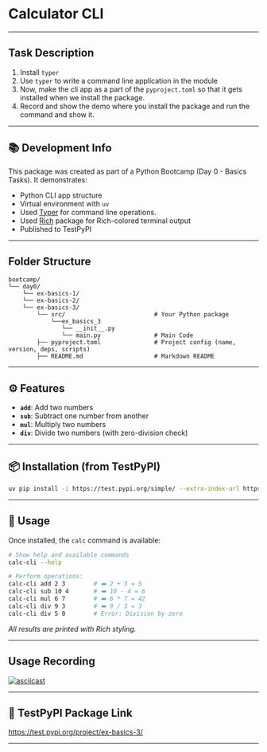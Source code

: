# Calculator CLI

----
## Task Description 
1. Install `typer`
2. Use `typer` to write a command line application in the module
3. Now, make the cli app as a part of the `pyproject.toml` so that it gets installed when we install the package.
4. Record and show the demo where you install the package and run the command and show it.

---
## 📚 Development Info

This package was created as part of a Python Bootcamp (Day 0 - Basics Tasks). It demonstrates:

- Python CLI app structure
- Virtual environment with `uv`
- Used [Typer](https://pypi.org/project/typer/) for command line operations. 
- Used [Rich](https://pypi.org/project/rich/) package for Rich-colored terminal output
- Published to TestPyPI

---

## Folder Structure

```
bootcamp/
└── day0/
    └── ex-basics-1/
    └── ex-basics-2/
    └── ex-basics-3/
        └── src/                         # Your Python package
            └──ex_basics_3
               └── __init__.py
               └── main.py               # Main Code
        ├── pyproject.toml               # Project config (name, version, deps, scripts)
        ├── README.md                    # Markdown README 

```

---

## ⚙️ Features

* **`add`**: Add two numbers
* **`sub`**: Subtract one number from another
* **`mul`**: Multiply two numbers
* **`div`**: Divide two numbers (with zero-division check)

---

## 📦 Installation (from TestPyPI)

```bash
uv pip install -i https://test.pypi.org/simple/ --extra-index-url https://pypi.org/simple ex-basics-3==0.1
```
---

## 🚀 Usage

Once installed, the `calc` command is available:

```bash
# Show help and available commands
calc-cli --help

# Perform operations:
calc-cli add 2 3        # ➡️ 2 + 3 = 5
calc-cli sub 10 4       # ➡️ 10 - 4 = 6
calc-cli mul 6 7        # ➡️ 6 * 7 = 42
calc-cli div 9 3        # ➡️ 9 / 3 = 3
calc-cli div 5 0        # Error: Division by zero
```

*All results are printed with Rich styling.*

---

## Usage Recording

[![asciicast](https://asciinema.org/a/vORzVy8kIaTc2jaDrUOqMYoc3.svg)](https://asciinema.org/a/vORzVy8kIaTc2jaDrUOqMYoc3)

---

## 🔗 TestPyPI Package Link

https://test.pypi.org/project/ex-basics-3/

---
